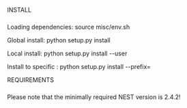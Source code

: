 INSTALL
###

Loading dependencies:
    source misc/env.sh

Global install:
    python setup.py install

Local install:
    python setup.py install --user

Install to specific <folder>:
    python setup.py install --prefix=<folder>


REQUIREMENTS
###
Please note that the minimally required NEST version is 2.4.2!
